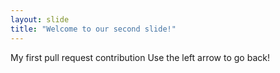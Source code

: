 ```yaml
---
layout: slide
title: "Welcome to our second slide!"
---
```

My first pull request contribution
Use the left arrow to go back!
